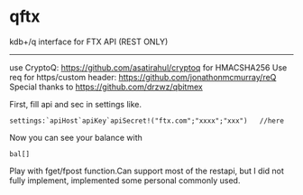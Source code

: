 # qftx
 kdb+/q interface for FTX API (REST ONLY)

--- 

use CryptoQ: https://github.com/asatirahul/cryptoq for HMACSHA256
Use req for https/custom header: https://github.com/jonathonmcmurray/reQ
Special thanks to https://github.com/drzwz/qbitmex


First, fill api and sec in settings like.

```
settings:`apiHost`apiKey`apiSecret!("ftx.com";"xxxx";"xxx")   //here

```
Now you can see your balance with 

```
bal[]
```

Play with fget/fpost function.Can support most of the restapi, but I did not fully implement, implemented some personal commonly used.